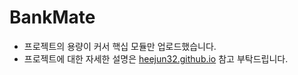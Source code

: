 # BankMate
* 프로젝트의 용량이 커서 핵십 모듈만 업로드했습니다.
* 프로젝트에 대한 자세한 설명은 [heejun32.github.io](https://heejun32.github.io/projects/2021-12-21-BankMate/) 참고 부탁드립니다.

